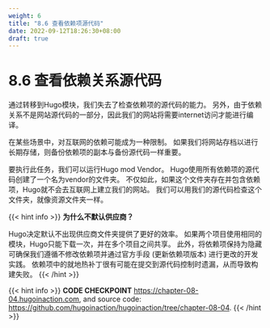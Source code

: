 ```yaml
---
weight: 6
title: "8.6 查看依赖项源代码"
date: 2022-09-12T18:26:30+08:00
draft: true
---
```


# 8.6 查看依赖关系源代码

通过转移到Hugo模块，我们失去了检查依赖项的源代码的能力。 另外，由于依赖关系不是网站源代码的一部分，因此我们的网站将需要internet访问才能进行编译。 

在某些场景中，对互联网的依赖可能成为一种限制。 如果我们将网站存档以进行长期存储，则备份依赖项的副本与备份源代码一样重要。

要执行此任务，我们可以运行Hugo mod Vendor。 Hugo使用所有依赖项的源代码创建了一个名为vendor的文件夹。 不仅如此，如果这个文件夹存在并包含依赖项，Hugo就不会去互联网上建立我们的网站。 我们可以用我们的源代码检查这个文件夹，就像资源文件夹一样。

{{< hint info >}}
**为什么不默认供应商？**

Hugo决定默认不出现供应商文件夹提供了更好的效率。 如果两个项目使用相同的模块，Hugo只能下载一次，并在多个项目之间共享。 此外，将依赖项保持为隐藏可确保我们遵循不修改依赖项并通过官方手段 (更新依赖项版本) 进行更改的开发实践。 依赖项中的就地热补丁很有可能在提交到源代码控制时遗漏，从而导致构建失败。
{{< /hint >}}

{{< hint info >}}
**CODE CHECKPOINT**    https://chapter-08-04.hugoinaction.com, and source code: https://github.com/hugoinaction/hugoinaction/tree/chapter-08-04.
{{< /hint >}}
